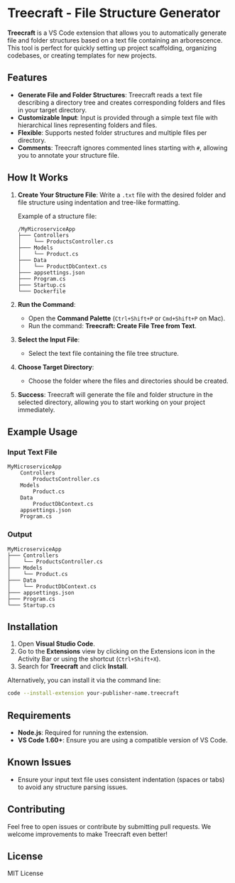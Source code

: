 
# Treecraft - File Structure Generator

**Treecraft** is a VS Code extension that allows you to automatically generate file and folder structures based on a text file containing an arborescence. This tool is perfect for quickly setting up project scaffolding, organizing codebases, or creating templates for new projects.

## Features

- **Generate File and Folder Structures**: Treecraft reads a text file describing a directory tree and creates corresponding folders and files in your target directory.
- **Customizable Input**: Input is provided through a simple text file with hierarchical lines representing folders and files.
- **Flexible**: Supports nested folder structures and multiple files per directory.
- **Comments**: Treecraft ignores commented lines starting with `#`, allowing you to annotate your structure file.
  
## How It Works

1. **Create Your Structure File**: Write a `.txt` file with the desired folder and file structure using indentation and tree-like formatting.
   
   Example of a structure file:
   ```
   /MyMicroserviceApp
   ├─── Controllers
   │    └── ProductsController.cs
   ├─── Models
   │    └── Product.cs
   ├─── Data
   │    └── ProductDbContext.cs
   ├─── appsettings.json
   ├─── Program.cs
   ├─── Startup.cs
   └─── Dockerfile
   ```

2. **Run the Command**: 
   - Open the **Command Palette** (`Ctrl+Shift+P` or `Cmd+Shift+P` on Mac).
   - Run the command: **Treecraft: Create File Tree from Text**.

3. **Select the Input File**: 
   - Select the text file containing the file tree structure.

4. **Choose Target Directory**: 
   - Choose the folder where the files and directories should be created.

5. **Success**: Treecraft will generate the file and folder structure in the selected directory, allowing you to start working on your project immediately.

## Example Usage

### Input Text File

```
MyMicroserviceApp
    Controllers
        ProductsController.cs
    Models
        Product.cs
    Data
        ProductDbContext.cs
    appsettings.json
    Program.cs
```

### Output

```
MyMicroserviceApp
├─── Controllers
│    └── ProductsController.cs
├─── Models
│    └── Product.cs
├─── Data
│    └── ProductDbContext.cs
├─── appsettings.json
├─── Program.cs
└─── Startup.cs
```

## Installation

1. Open **Visual Studio Code**.
2. Go to the **Extensions** view by clicking on the Extensions icon in the Activity Bar or using the shortcut (`Ctrl+Shift+X`).
3. Search for **Treecraft** and click **Install**.

Alternatively, you can install it via the command line:

```bash
code --install-extension your-publisher-name.treecraft
```

## Requirements

- **Node.js**: Required for running the extension.
- **VS Code 1.60+**: Ensure you are using a compatible version of VS Code.

## Known Issues

- Ensure your input text file uses consistent indentation (spaces or tabs) to avoid any structure parsing issues.

## Contributing

Feel free to open issues or contribute by submitting pull requests. We welcome improvements to make Treecraft even better!

## License

MIT License

